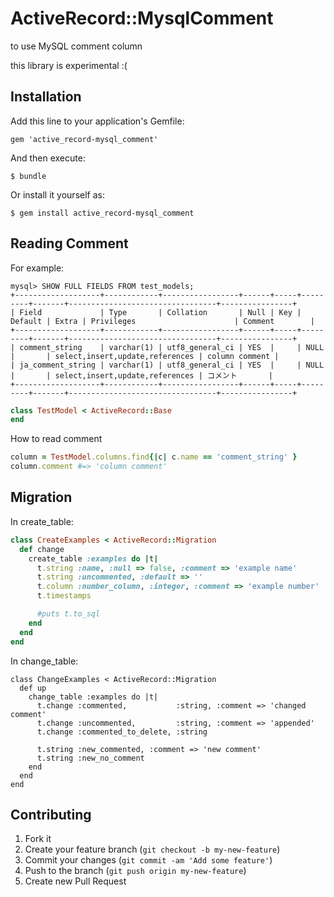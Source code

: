 # ActiveRecord::MysqlComment

to use MySQL comment column

this library is experimental :(

## Installation

Add this line to your application's Gemfile:

    gem 'active_record-mysql_comment'

And then execute:

    $ bundle

Or install it yourself as:

    $ gem install active_record-mysql_comment

## Reading Comment

For example:

```
mysql> SHOW FULL FIELDS FROM test_models;
+-------------------+------------+-----------------+------+-----+---------+-------+---------------------------------+----------------+
| Field             | Type       | Collation       | Null | Key | Default | Extra | Privileges                      | Comment        |
+-------------------+------------+-----------------+------+-----+---------+-------+---------------------------------+----------------+
| comment_string    | varchar(1) | utf8_general_ci | YES  |     | NULL    |       | select,insert,update,references | column comment |
| ja_comment_string | varchar(1) | utf8_general_ci | YES  |     | NULL    |       | select,insert,update,references | コメント       |
+-------------------+------------+-----------------+------+-----+---------+-------+---------------------------------+----------------+
```

```ruby
class TestModel < ActiveRecord::Base
end
```

How to read comment

```ruby
column = TestModel.columns.find{|c| c.name == 'comment_string' }
column.comment #=> 'column comment'
```

## Migration

In create_table:

```ruby
class CreateExamples < ActiveRecord::Migration
  def change
    create_table :examples do |t|
      t.string :name, :null => false, :comment => 'example name'
      t.string :uncommented, :default => ''
      t.column :number_column, :integer, :comment => 'example number'
      t.timestamps

      #puts t.to_sql
    end
  end
end
```

In change_table:
```
class ChangeExamples < ActiveRecord::Migration
  def up
    change_table :examples do |t|
      t.change :commented,           :string, :comment => 'changed comment'
      t.change :uncommented,         :string, :comment => 'appended'
      t.change :commented_to_delete, :string

      t.string :new_commented, :comment => 'new comment'
      t.string :new_no_comment
    end
  end
end
```

## Contributing

1. Fork it
2. Create your feature branch (`git checkout -b my-new-feature`)
3. Commit your changes (`git commit -am 'Add some feature'`)
4. Push to the branch (`git push origin my-new-feature`)
5. Create new Pull Request
